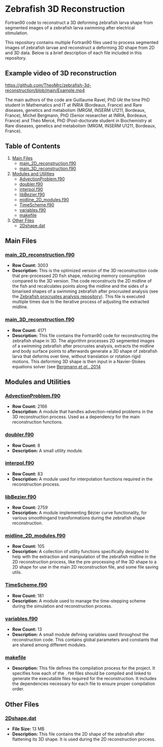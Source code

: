 
# Zebrafish 3D Reconstruction

Fortran90 code to reconstruct a 3D deforming zebrafish larva shape from segmented images of a zebrafish larva swimming after electrical stimulation.

This repository contains multiple Fortran90 files used to process segmented images of zebrafish larvae and reconstruct a deforming 3D shape from 2D and 3D data. Below is a brief description of each file included in this repository.

## Example video of 3D reconstruction
https://github.com/TheoMrc/zebrafish-3d-reconstruction/blob/main/Example.mp4

The main authors of the code are Guillaume Ravel, PhD (At the time PhD student in Mathematics and IT at INRIA (Bordeaux, France) and Rare diseases, genetics and metabolism (MRGM, INSERM U1211, Bordeaux, France), Michel Bergmann, PhD (Senior researcher at INRIA, Bordeaux, France) and Théo Mercé, PhD (Post-doctorate student in Biochemistry at Rare diseases, genetics and metabolism (MRGM, INSERM U1211, Bordeaux, France).

## Table of Contents
1. [Main Files](#main-files)
   - [main_2D_reconstruction.f90](#main_2d_reconstructionf90)
   - [main_3D_reconstruction.f90](#main_3d_reconstructionf90)
2. [Modules and Utilities](#modules-and-utilities)
   - [AdvectionProblem.f90](#advectionproblemf90)
   - [doubler.f90](#doublerf90)
   - [interpol.f90](#interpolf90)
   - [libBezier.f90](#libbezierf90)
   - [midline_2D_modules.f90](#midline_2d_modulesf90)
   - [TimeScheme.f90](#timeschemef90)
   - [variables.f90](#variablesf90)
   - [makefile](#makefile)
3. [Other Files](#other-files)
   - [2Dshape.dat](#2dshapedat)

## Main Files

### [main_2D_reconstruction.f90](./main_2D_reconstruction.f90)
- **Row Count:** 3003
- **Description:** 
  This is the optimized version of the 3D reconstruction code that pre-processed 2D fish shape, reducing memory consumption compared to the 3D version. The code reconstructs the 2D midline of the fish and recalculates points along the midline and the sides of a binarised shapes of a swimming zebrafish after procrusted analysis (see the [Zebrafish procrustes analysis repository](https://github.com/TheoMrc/zebrafish-procrustes-analysis)). This file is executed multiple times due to the iterative process of adjusting the extracted midline.

### [main_3D_reconstruction.f90](./main_3D_reconstruction.f90)
- **Row Count:** 4171
- **Description:** 
  This file contains the Fortran90 code for reconstructing the zebrafish shape in 3D. The algorithm processes 2D segmented images of a swimming zebrafish after procrustes analysis, extracts the midline and body surface points to afterwards generate a 3D shape of zebrafish larva that deforms over time, without translation or rotation rigid motions. This deforming 3D shape is then input in a Navier-Stokes equations solver (see [Bergmann et *al.*, 2014](10.4208/cicp.220313.111013a) 

## Modules and Utilities

### [AdvectionProblem.f90](./AdvectionProblem.f90)
- **Row Count:** 2166
- **Description:** A module that handles advection-related problems in the 3D reconstruction process. Used as a dependency for the main reconstruction functions.

### [doubler.f90](./doubler.f90)
- **Row Count:** 8
- **Description:** A small utility module.

### [interpol.f90](./interpol.f90)
- **Row Count:** 83
- **Description:** A module used for interpolation functions required in the reconstruction process.

### [libBezier.f90](./libBezier.f90)
- **Row Count:** 2759
- **Description:** A module implementing Bézier curve functionality, for various smoothingand  transformations during the zebrafish shape reconstruction.

### [midline_2D_modules.f90](./midline_2D_modules.f90)
- **Row Count:** 105
- **Description:** A collection of utility functions specifically designed to help with the extraction and manipulation of the zebrafish midline in the 2D reconstruction process, like the pre-processing of the 3D shape to a 2D shape for use in the main 2D reconstruction file, and some file saving utils.

### [TimeScheme.f90](./TimeScheme.f90)
- **Row Count:** 181
- **Description:** A module used to manage the time-stepping scheme during the simulation and reconstruction process.

### [variables.f90](./variables.f90)
- **Row Count:** 13
- **Description:** A small module defining variables used throughout the reconstruction code. This contains global parameters and constants that are shared among different modules.

### [makefile](./makefile)
- **Description:** This file defines the compilation process for the project. It specifies how each of the `.f90` files should be compiled and linked to generate the executable files required for the reconstruction. It includes the dependencies necessary for each file to ensure proper compilation order.

## Other Files

### [2Dshape.dat](./2Dshape.dat)
- **File Size:** 13 MB
- **Description:** This file contains the 2D shape of the zebrafish after flattening its 3D shape. It is used during the 2D reconstruction process.

